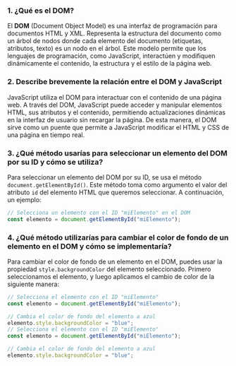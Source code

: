 ### 1. ¿Qué es el DOM?

El **DOM** (Document Object Model) es una interfaz de programación para documentos HTML y XML. Representa la estructura del documento como un árbol de nodos donde cada elemento del documento (etiquetas, atributos, texto) es un nodo en el árbol. Este modelo permite que los lenguajes de programación, como JavaScript, interactúen y modifiquen dinámicamente el contenido, la estructura y el estilo de la página web.

### 2. Describe brevemente la relación entre el DOM y JavaScript

JavaScript utiliza el DOM para interactuar con el contenido de una página web. A través del DOM, JavaScript puede acceder y manipular elementos HTML, sus atributos y el contenido, permitiendo actualizaciones dinámicas en la interfaz de usuario sin recargar la página. De esta manera, el DOM sirve como un puente que permite a JavaScript modificar el HTML y CSS de una página en tiempo real.

### 3. ¿Qué método usarías para seleccionar un elemento del DOM por su ID y cómo se utiliza?

Para seleccionar un elemento del DOM por su ID, se usa el método `document.getElementById()`. Este método toma como argumento el valor del atributo `id` del elemento HTML que queremos seleccionar. A continuación, un ejemplo:

```javascript
// Selecciona un elemento con el ID "miElemento" en el DOM
const elemento = document.getElementById("miElemento");
```

### 4. ¿Qué método utilizarías para cambiar el color de fondo de un elemento en el DOM y cómo se implementaría?

Para cambiar el color de fondo de un elemento en el DOM, puedes usar la propiedad `style.backgroundColor` del elemento seleccionado. Primero seleccionamos el elemento, y luego aplicamos el cambio de color de la siguiente manera:

```javascript
// Selecciona el elemento con el ID "miElemento"
const elemento = document.getElementById("miElemento");

// Cambia el color de fondo del elemento a azul
elemento.style.backgroundColor = "blue";
// Selecciona el elemento con el ID "miElemento"
const elemento = document.getElementById("miElemento");

// Cambia el color de fondo del elemento a azul
elemento.style.backgroundColor = "blue";
```
